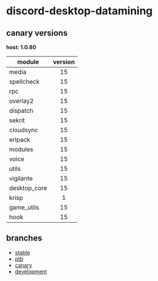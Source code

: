 # discord-desktop-datamining

## canary versions

**host: 1.0.80**

| module | version |
| ------ | :-----: |
| media | 15 |
| spellcheck | 15 |
| rpc | 15 |
| overlay2 | 15 |
| dispatch | 15 |
| sekrit | 15 |
| cloudsync | 15 |
| erlpack | 15 |
| modules | 15 |
| voice | 15 |
| utils | 15 |
| vigilante | 15 |
| desktop_core | 15 |
| krisp | 1 |
| game_utils | 15 |
| hook | 15 |

## branches

- [stable](https://github.com/OpenAsar/discord-desktop-datamining/tree/stable)
- [ptb](https://github.com/OpenAsar/discord-desktop-datamining/tree/ptb)
- [canary](https://github.com/OpenAsar/discord-desktop-datamining/tree/canary)
- [development](https://github.com/OpenAsar/discord-desktop-datamining/tree/development)